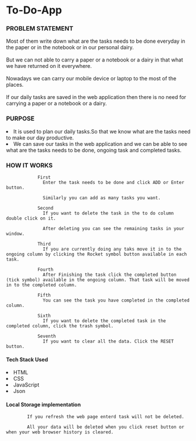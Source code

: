 # To-Do-App

            
<h3>PROBLEM STATEMENT</h3>
            <p>
                Most of them write down what are the tasks needs to be done everyday in the paper or in the notebook or in our personal dairy.
                <br><br>
                But we can not able to carry a paper or a notebook or a dairy in that what we have returned on it everywhere.
                <br><br>
                Nowadays we can carry our mobile device or laptop to the most of the places.
                <br><br>
                If our daily tasks are saved in the web application then there is no need for carrying a paper or a notebook or a dairy.
            </p>


<h3>PURPOSE</h3>
            <li>It is used to plan our daily tasks.So that we know what are the tasks need to make our day productive.</li>
            <li>We can save our tasks in the web application and we can be able to see what are the tasks needs to be done, ongoing task and completed tasks.</li>

<h3>HOW IT WORKS</h3>

                First
                  Enter the task needs to be done and click ADD or Enter button. 

                  Similarly you can add as many tasks you want.
            
                Second
                  If you want to delete the task in the to do column double click on it.

                  After deleting you can see the remaining tasks in your window.
                  
                Third
                  If you are currently doing any taks move it in to the ongoing column by clicking the Rocket symbol button available in each task.
                
                Fourth
                  After Finishing the task click the completed button (tick symbol) available in the ongoing column. That task will be moved in to the completed column.
                
                Fifth
                  You can see the task you have completed in the completed column.
                  
                Sixth
                  If you want to delete the completed task in the completed column, click the trash symbol.
                  
                Seventh
                  If you want to clear all the data. Click the RESET button.
                  
<h4>Tech Stack Used</h4>
            <li>HTML</li>
            <li>CSS</li>
            <li>JavaScript</li>
            <li>Json</li>

<h4>Local Storage implementation</h4>
            
            If you refresh the web page enterd task will not be deleted.

            All your data will be deleted when you click reset button or when your web browser history is cleared.
